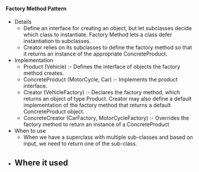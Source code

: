 #### Factory Method Pattern
  - Details
       - Define an interface for creating an object, but let subclasses decide which class to instantiate. Factory Method lets
  a class defer instantiation to subclasses.
      - Creator relies on its subclasses to define the factory method so that it returns an instance of the appropriate
  ConcreteProduct.
  - Implementation
  	  - Product (Vehicle) :- Defines the interface of objects the factory method creates.
  	  - ConcreteProduct (MotorCycle, Car) :- Implements the product interface.
  	  - Creator (VehicleFactory) :- Declares the factory method, which returns an object of type Product. Creator may also define a default implementation of the factory method that returns a default ConcreteProduct object.
  	  - ConcreteCreator (CarFactory, MotorCycleFactory) :- Overrides the factory method to return an instance of a
  ConcreteProduct
  - When to use
      - When we have a superclass with multiple sub-classes and based on input, we need to return one of the sub-class.
  - Where it used
      - 